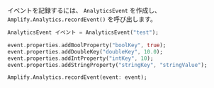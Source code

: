 イベントを記録するには、 `AnalyticsEvent` を作成し、 `Amplify.Analytics.recordEvent()` を呼び出します。

```dart
AnalyticsEvent イベント = AnalyticsEvent("test");

event.properties.addBoolProperty("boolKey", true);
event.properties.addDoubleKey("doubleKey", 10.0);
event.properties.addIntProperty("intKey", 10);
event.properties.addStringProperty("stringKey", "stringValue");

Amplify.Analytics.recordEvent(event: event);
```